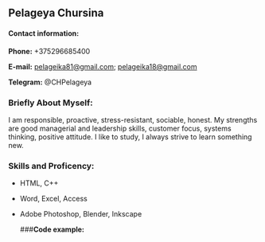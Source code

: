 ## **Pelageya Chursina**
#### **Contact information:**
**Phone:** +375296685400

**E-mail:** pelageika81@gmail.com;
            pelageika18@gmail.com
            
**Telegram:** @CHPelageya        

### **Briefly About Myself:**

I am responsible, proactive, stress-resistant, sociable, honest. My strengths are good managerial and leadership skills, customer focus, systems thinking, positive attitude. I like to study, I always strive to learn something new.

### **Skills and Proficency:**

- HTML, C++
- Word, Excel, Access
- Adobe Photoshop, Blender, Inkscape

  ###**Code example:**      
